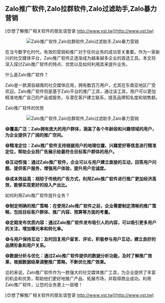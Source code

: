 ## **Zalo推广软件,Zalo拉群软件,Zalo过滤助手,Zalo暴力营销**

[😍想了解推广相关软件的朋友请登录 http://www.vst.tw](http://www.vst.tw)

 <center><img src="https://vst.tw/MP4/tuiguang/png/7.png" alt="Zalo推广软件,Zalo拉群软件,Zalo过滤助手,Zalo暴力营销"></center>

在当今数字化时代，有效的营销和推广对于任何业务的成功至关重要。作为一家新兴的社交媒体平台，Zalo推广软件正逐渐成为越来越多企业的首选工具。本文将深入探讨Zalo推广软件的特点、优势以及如何利用其来提升业务。

什么是Zalo推广软件？

Zalo是一款源自越南的社交媒体应用，拥有数百万用户，尤其在东南亚地区广受欢迎。Zalo推广软件则是基于Zalo平台的推广工具，通过该工具，用户可以更加精准地推广自己的产品或服务，与潜在客户建立联系，提高品牌知名度和销售额。

Zalo推广软件的优势

 <center><img src="https://vst.tw/MP4/tuiguang/png/1.png" alt="Zalo推广软件,Zalo拉群软件,Zalo过滤助手,Zalo暴力营销"></center>

**😄覆盖广泛：Zalo拥有庞大的用户群体，涵盖了各个年龄段和兴趣领域的用户，为企业提供了广阔的推广空间。**

**😄精准定位：Zalo推广软件支持根据用户的地理位置、兴趣爱好等信息进行精准定位，帮助企业将广告展示给最符合目标客户群体的用户。**

**😄互动性强：通过Zalo推广软件，企业可以与用户建立直接的互动，回答用户问题、提供客户服务，增强用户体验，提升用户忠诚度。**

**😄成本效益高：相较于传统的广告方式，利用Zalo推广软件进行推广更加经济高效，能够实现更好的投入产出比。**

如何利用Zalo推广软件提升业务？

**😄制定明确的推广策略：在使用Zalo推广软件之前，企业需要制定清晰的推广策略，包括目标客户群体、推广内容、预算等方面的考量。**

**😄定期发布优质内容：通过Zalo推广软件发布吸引人的内容，可以吸引更多用户的关注，增加曝光率和转化率。**

**😄与用户保持互动：及时回复用户留言、评论，积极参与用户互动，建立良好的品牌形象和用户关系。**

**😄数据分析与优化：通过Zalo推广软件提供的数据分析功能，及时了解推广效果，根据数据结果调整推广策略，不断优化推广效果。**

总的来说，Zalo推广软件作为一款强大的社交媒体推广工具，为企业提供了丰富的机会和优势，帮助他们更好地推广产品、拓展市场，并取得商业成功。利用Zalo推广软件，让您的业务更上一层楼！

[😍想了解推广相关软件的朋友请登录 http://www.vst.tw](http://www.vst.tw)



